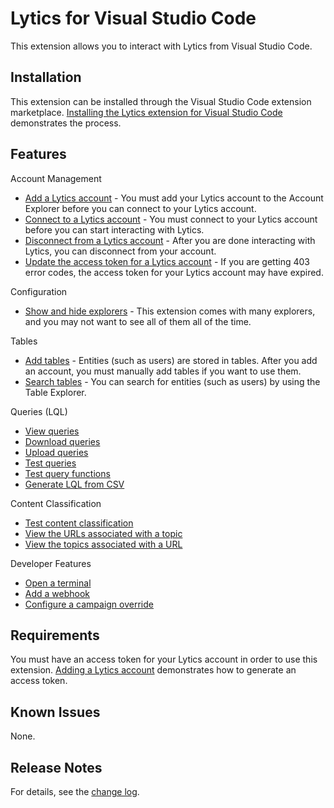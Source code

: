 # Lytics for Visual Studio Code

This extension allows you to interact with Lytics from Visual Studio Code.

## Installation

This extension can be installed through the Visual Studio Code extension marketplace. [Installing the Lytics extension for Visual Studio Code](https://youtu.be/lrWt6a9Fdbo) demonstrates the process.

## Features

Account Management

* [Add a Lytics account](https://youtu.be/s2q3JXORR3k) - You must add your Lytics account to the Account Explorer before you can connect to your Lytics account.
* [Connect to a Lytics account](https://youtu.be/P1ZzzHUlw38) - You must connect to your Lytics account before you can start interacting with Lytics.
* [Disconnect from a Lytics account](https://youtu.be/29RlQjPVH_k) - After you are done interacting with Lytics, you can disconnect from your account.
* [Update the access token for a Lytics account](https://youtu.be/FY62HA6Kleo) - If you are getting 403 error codes, the access token for your Lytics account may have expired.

Configuration

* [Show and hide explorers](https://youtu.be/aarwNeynDHA) - This extension comes with many explorers, and you may not want to see all of them all of the time.

Tables

* [Add tables](https://youtu.be/bXPxBIb_XyE) - Entities (such as users) are stored in tables. After you add an account, you must manually add tables if you want to use them.
* [Search tables](https://youtu.be/LXd2ANs2cw8) - You can search for entities (such as users) by using the Table Explorer.

Queries (LQL)

* [View queries](https://youtu.be/iJo1HabqS0E)
* [Download queries](https://youtu.be/9fqPSYxT6kg)
* [Upload queries](https://youtu.be/JnzFHp5JRNE)
* [Test queries](https://youtu.be/yJcDYlARHbg)
* [Test query functions](https://youtu.be/WKvWMm3o8do)
* [Generate LQL from CSV](https://youtu.be/HXr5jc6TtCg)

Content Classification

* [Test content classification](https://youtu.be/TIEBnER2olw)
* [View the URLs associated with a topic](https://youtu.be/Kevz6REM5Gc)
* [View the topics associated with a URL](https://youtu.be/zwaI84NFF1A)

Developer Features

* [Open a terminal](https://youtu.be/ysr6XkDZyrk)
* [Add a webhook](https://youtu.be/mCUJ9TPOkDs)
* [Configure a campaign override](https://youtu.be/eTqYbY0isw8)

## Requirements

You must have an access token for your Lytics account in order to use this extension. [Adding a Lytics account](https://youtu.be/s2q3JXORR3k) demonstrates how to generate an access token.

## Known Issues

None.

## Release Notes

For details, see the [change log](https://github.com/lytics/vscode-lytics/blob/master/CHANGELOG.md).
